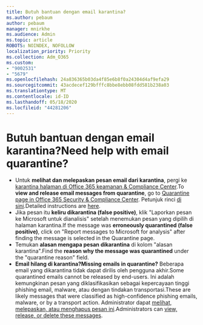 ```yaml
---
title: Butuh bantuan dengan email karantina?
ms.author: pebaum
author: pebaum
manager: mnirkhe
ms.audience: Admin
ms.topic: article
ROBOTS: NOINDEX, NOFOLLOW
localization_priority: Priority
ms.collection: Adm_O365
ms.custom:
- "9002531"
- "5679"
ms.openlocfilehash: 24a836365b03da4f85e6b8f0a24304d4af9efa29
ms.sourcegitcommit: 43acdecef129bfffc8bbe8ebb08fdd581b238a03
ms.translationtype: MT
ms.contentlocale: id-ID
ms.lasthandoff: 05/18/2020
ms.locfileid: "44281206"
---
```

# <a name="need-help-with-email-quarantine"></a><span data-ttu-id="465f0-102">Butuh bantuan dengan email karantina?</span><span class="sxs-lookup"><span data-stu-id="465f0-102">Need help with email quarantine?</span></span>

- <span data-ttu-id="465f0-103">Untuk **melihat dan melepaskan pesan email dari karantina**, pergi ke [karantina halaman di Office 365 keamanan & Compliance Center](https://protection.office.com/quarantine).</span><span class="sxs-lookup"><span data-stu-id="465f0-103">To **view and release email messages from quarantine**, go to [Quarantine page in Office 365 Security & Compliance Center](https://protection.office.com/quarantine).</span></span> <span data-ttu-id="465f0-104">Petunjuk rinci [di sini](https://docs.microsoft.com/microsoft-365/security/office-365-security/find-and-release-quarantined-messages-as-a-user?view=o365-worldwide#view-your-quarantined-messages).</span><span class="sxs-lookup"><span data-stu-id="465f0-104">Detailed instructions are [here](https://docs.microsoft.com/microsoft-365/security/office-365-security/find-and-release-quarantined-messages-as-a-user?view=o365-worldwide#view-your-quarantined-messages).</span></span>
- <span data-ttu-id="465f0-105">Jika pesan itu **keliru dikarantina (false positive)**, klik "Laporkan pesan ke Microsoft untuk dianalisis" setelah menemukan pesan yang dipilih di halaman karantina.</span><span class="sxs-lookup"><span data-stu-id="465f0-105">If the message was **erroneously quarantined (false positive)**, click on "Report messages to Microsoft for analysis" after finding the message is selected in the Quarantine page.</span></span> 
- <span data-ttu-id="465f0-106">Temukan **alasan mengapa pesan dikarantina** di kolom "alasan karantina".</span><span class="sxs-lookup"><span data-stu-id="465f0-106">Find the **reason why the message was quarantined** under the "quarantine reason" field.</span></span>
- <span data-ttu-id="465f0-107">**Email hilang di karantina?**</span><span class="sxs-lookup"><span data-stu-id="465f0-107">**Missing emails in quarantine?**</span></span> <span data-ttu-id="465f0-108">Beberapa email yang dikarantina tidak dapat dirilis oleh pengguna akhir.</span><span class="sxs-lookup"><span data-stu-id="465f0-108">Some quarantined emails cannot be released by end-users.</span></span> <span data-ttu-id="465f0-109">Ini adalah kemungkinan pesan yang diklasifikasikan sebagai kepercayaan tinggi phishing email, malware, atau dengan tindakan transportasi.</span><span class="sxs-lookup"><span data-stu-id="465f0-109">These are likely messages that were classified as high-confidence phishing emails, malware, or by a transport action.</span></span> <span data-ttu-id="465f0-110">Administrator dapat [melihat, melepaskan, atau menghapus pesan ini](https://docs.microsoft.com/microsoft-365/security/office-365-security/manage-quarantined-messages-and-files?view=o365-worldwide).</span><span class="sxs-lookup"><span data-stu-id="465f0-110">Administrators can [view, release, or delete these messages](https://docs.microsoft.com/microsoft-365/security/office-365-security/manage-quarantined-messages-and-files?view=o365-worldwide).</span></span> 
